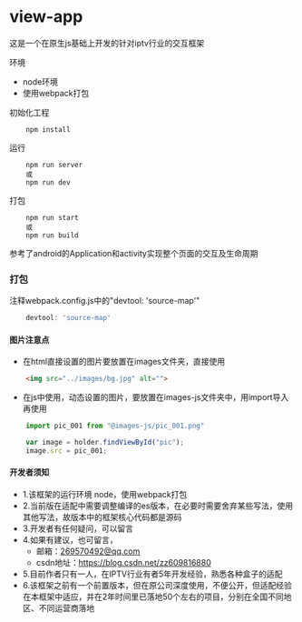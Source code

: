 # view-app
这是一个在原生js基础上开发的针对iptv行业的交互框架

环境
* node环境
* 使用webpack打包

初始化工程
```
    npm install
```

运行
```
    npm run server
    或
    npm run dev
```

打包
```
    npm run start
    或
    npm run build
```

参考了android的Application和activity实现整个页面的交互及生命周期


### 打包
注释webpack.config.js中的"devtool: 'source-map'"
```javascript
    devtool: 'source-map'
```



#### 图片注意点

* 在html直接设置的图片要放置在images文件夹，直接使用
```html
    <img src="../images/bg.jpg" alt="">
```

* 在js中使用，动态设置的图片，要放置在images-js文件夹中，用import导入再使用
```javascript
    import pic_001 from "@images-js/pic_001.png"

    var image = holder.findViewById("pic");
    image.src = pic_001;
```



#### 开发者须知

* 1.该框架的运行环境 node，使用webpack打包
* 2.当前版在适配中需要调整编译的es版本，在必要时需要舍弃某些写法，使用其他写法，故版本中的框架核心代码都是源码
* 3.开发者有任何疑问，可以留言
* 4.如果有建议，也可留言，
  * 邮箱：269570492@qq.com
  * csdn地址：https://blog.csdn.net/zz609816880
* 5.目前作者只有一人，在IPTV行业有者5年开发经验，熟悉各种盒子的适配
* 6.该框架之前有一个前置版本，但在原公司深度使用，不便公开，但适配经验在本框架中适应，并在2年时间里已落地50个左右的项目，分别在全国不同地区、不同运营商落地

